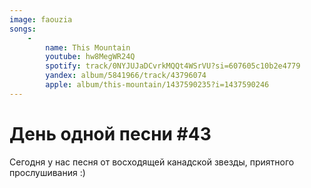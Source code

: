 ```yaml
---
image: faouzia
songs:
    -
        name: This Mountain
        youtube: hw8MegWR24Q
        spotify: track/0NYJUJaDCvrkMQQt4WSrVU?si=607605c10b2e4779
        yandex: album/5841966/track/43796074
        apple: album/this-mountain/1437590235?i=1437590246
---
```

# День одной песни #43

Сегодня у нас песня от восходящей канадской
звезды, приятного прослушивания :)